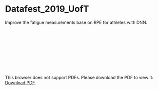 # Datafest_2019_UofT
Improve the fatigue measurements base on RPE for athletes with DNN.
<object data="https://drive.google.com/file/d/1ViwvYX3nq0zRMtgSm0UlQ3XJeIyuWEPx/preview" type="application/pdf" width="700px" height="700px">
    <embed src="https://drive.google.com/open?id=1ViwvYX3nq0zRMtgSm0UlQ3XJeIyuWEPx/download">
        <p>This browser does not support PDFs. Please download the PDF to view it: <a href="https://www.dropbox.com/s/a1hdh6vlcoknwsb/software_achitecture.pdf?dl=0">Download PDF</a>.</p>
    </embed>
</object>
